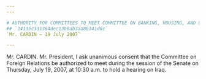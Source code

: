 ```yaml
---
---

# AUTHORITY FOR COMMITTEES TO MEET COMMITTEE ON BANKING, HOUSING, AND URBAN AFFAIRS
## `14135c331364dec13b8ab3aa86341d6c`
`Mr. CARDIN — 19 July 2007`

---
```



Mr. CARDIN. Mr. President, I ask unanimous consent that the Committee 
on Foreign Relations be authorized to meet during the session of the 
Senate on Thursday, July 19, 2007, at 10:30 a.m. to hold a hearing on 
Iraq.
